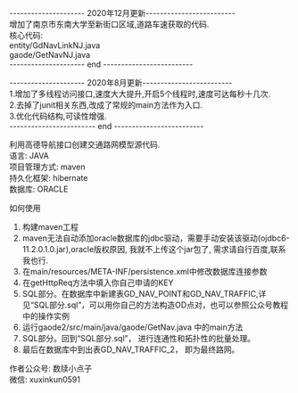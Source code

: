 --------------------- 2020年12月更新-------------------------  
增加了南京市东南大学至新街口区域,道路车速获取的代码.  
  核心代码:  
  entity/GdNavLinkNJ.java  
  gaode/GetNavNJ.java  
--------------------- end -------------------------    

--------------------- 2020年8月更新-------------------------  
1.增加了多线程访问接口,速度大大提升,开启5个线程时,速度可达每秒十几次.  
2.去掉了junit相关东西,改成了常规的main方法作为入口.  
3.优化代码结构,可读性增强.  
------------------------ end -------------------------  
  
    
利用高德导航接口创建交通路网模型源代码.  
语言: JAVA  
项目管理方式: maven  
持久化框架: hibernate  
数据库: ORACLE  
  
如何使用  
1. 构建maven工程  
2. maven无法自动添加oracle数据库的jdbc驱动，需要手动安装该驱动(ojdbc6-11.2.0.1.0.jar),oracle版权原因, 我就不上传这个jar包了, 需求请自行百度,联系我也行.  
3. 在main/resources/META-INF/persistence.xml中修改数据库连接参数  
4. 在getHttpReq方法中填入你自己申请的KEY  
5. SQL部分。在数据库中新建表GD_NAV_POINT和GD_NAV_TRAFFIC,详见“SQL部分.sql”，可以用你自己的方法构造OD点对，也可以参照公众号教程中的操作实例  
6. 运行gaode2/src/main/java/gaode/GetNav.java 中的main方法
7. SQL部分。回到“SQL部分.sql”， 进行连通性和拓扑性的批量处理。  
8. 最后在数据库中到出表GD_NAV_TRAFFIC_2， 即为最终路网。  
  
  
   
作者公众号: 数牍小点子  
微信: xuxinkun0591  
